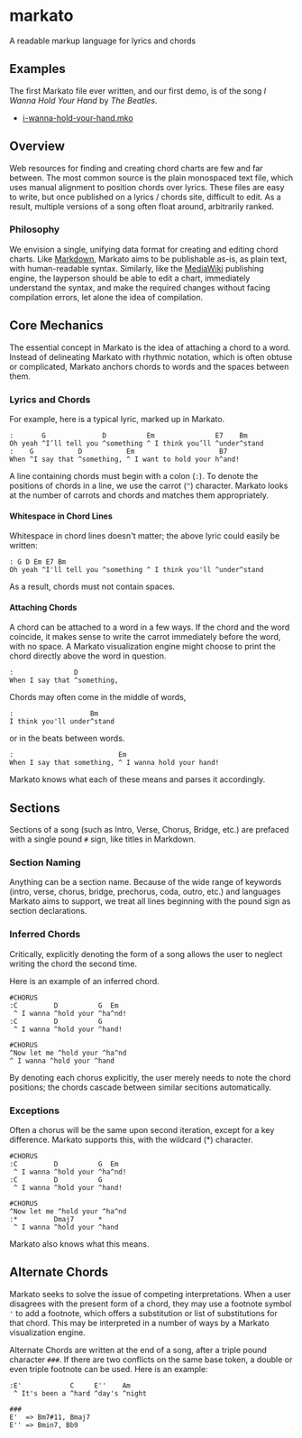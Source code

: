 # markato
A readable markup language for lyrics and chords

## Examples

The first Markato file ever written, and our first demo, is of the song _I Wanna Hold Your Hand_ by *The Beatles*.
 - [i-wanna-hold-your-hand.mko](https://github.com/jsrmath/markato/blob/master/i-wanna-hold-your-hand.mko)

## Overview
Web resources for finding and creating chord charts are few and far between. The most common source is the plain monospaced text file, which uses manual alignment to position chords over lyrics. These files are easy to write, but once published on a lyrics / chords site, difficult to edit. As a result, multiple versions of a song often float around, arbitrarily ranked.

### Philosophy
We envision a single, unifying data format for creating and editing chord charts. Like [Markdown](https://daringfireball.net/projects/markdown), Markato aims to be publishable as-is, as plain text, with human-readable syntax. Similarly, like the [MediaWiki](https://www.mediawiki.org/wiki/MediaWiki) publishing engine, the layperson should be able to edit a chart, immediately understand the syntax, and make the required changes without facing compilation errors, let alone the idea of compilation.

## Core Mechanics
The essential concept in Markato is the idea of attaching a chord to a word. Instead of delineating Markato with rhythmic notation, which is often obtuse or complicated, Markato anchors chords to words and the spaces between them. 

### Lyrics and Chords
For example, here is a typical lyric, marked up in Markato.
```
:       G              D          Em               E7    Bm
Oh yeah ^I’ll tell you ^something ^ I think you’ll ^under^stand
:    G           D           Em                     B7
When ^I say that ^something, ^ I want to hold your h^and!
```

A line containing chords must begin with a colon (`:`). To denote the positions of chords in a line, we use the carrot (`^`) character. Markato looks at the number of carrots and chords and matches them appropriately.

#### Whitespace in Chord Lines
Whitespace in chord lines doesn't matter; the above lyric could easily be written:
```
: G D Em E7 Bm
Oh yeah ^I'll tell you ^something ^ I think you'll ^under^stand
```
As a result, chords must not contain spaces.

#### Attaching Chords
A chord can be attached to a word in a few ways. If the chord and the word coincide, it makes sense to write the carrot immediately before the word, with no space. A Markato visualization engine might choose to print the chord directly above the word in question.
```
:               D
When I say that ^something,
```
Chords may often come in the middle of words,
```
:                   Bm
I think you'll under^stand
```
or in the beats between words.
```
:                          Em
When I say that something, ^ I wanna hold your hand!
```
Markato knows what each of these means and parses it accordingly.

## Sections
Sections of a song (such as Intro, Verse, Chorus, Bridge, etc.) are prefaced with a single pound `#` sign, like titles in Markdown. 

### Section Naming
Anything can be a section name. Because of the wide range of keywords (intro, verse, chorus, bridge, prechorus, coda, outro, etc.) and languages Markato aims to support, we treat all lines beginning with the pound sign as section declarations.

### Inferred Chords
Critically, explicitly denoting the form of a song allows the user to neglect writing the chord the second time.

Here is an example of an inferred chord.
```
#CHORUS
:C         D          G  Em  
 ^ I wanna ^hold your ^ha^nd!
:C         D          G      
 ^ I wanna ^hold your ^hand!

#CHORUS
^Now let me ^hold your ^ha^nd
^ I wanna ^hold your ^hand

```
By denoting each chorus explicitly, the user merely needs to note the chord positions; the chords cascade between similar secitions automatically.

### Exceptions
Often a chorus will be the same upon second iteration, except for a key difference. Markato supports this, with the wildcard (*) character.
```
#CHORUS
:C         D          G  Em  
 ^ I wanna ^hold your ^ha^nd!
:C         D          G      
 ^ I wanna ^hold your ^hand!

#CHORUS
^Now let me ^hold your ^ha^nd
:*         Dmaj7      *
 ^ I wanna ^hold your ^hand
```
Markato also knows what this means.

## Alternate Chords
Markato seeks to solve the issue of competing interpretations. When a user disagrees with the present form of a chord, they may use a footnote symbol `'` to add a footnote, which offers a substitution or list of substitutions for that chord. This may be interpreted in a number of ways by a Markato visualization engine.

Alternate Chords are written at the end of a song, after a triple pound character `###`. If there are two conflicts on the same base token, a double or even triple footnote can be used. Here is an example:
```
:E'            C     E''    Am
 ^ It's been a ^hard ^day's ^night

###
E'  => Bm7#11, Bmaj7
E'' => Bmin7, Bb9
```

